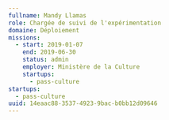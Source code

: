 ```yaml
---
fullname: Mandy Llamas
role: Chargée de suivi de l'expérimentation
domaine: Déploiement
missions:
  - start: 2019-01-07
    end: 2019-06-30
    status: admin
    employer: Ministère de la Culture
    startups:
      - pass-culture
startups:
  - pass-culture
uuid: 14eaac88-3537-4923-9bac-b0bb12d09646
---
```

